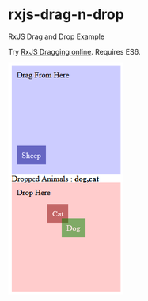 # rxjs-drag-n-drop
RxJS Drag and Drop Example


Try [RxJS Dragging online](https://steenhansen.github.io/rxjs-drag-n-drop/). Requires ES6.

![visual explanation](https://github.com/steenhansen/rxjs-drag-n-drop/blob/master/dragged_animals.png)
